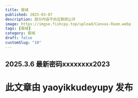 ```yaml
---
title: 极域
published: 2025-03-07
description: 部分内容不向互联网公开
image: https://imgse.fishcpy.top/upload/Canvas-Ruom.webp
tags: [极域]
category: 极域
draft: false
customSlug: "10"
---
```


## 2025.3.6 最新密码xxxxxxxx2023

# 此文章由 yaoyikkudeyupy 发布